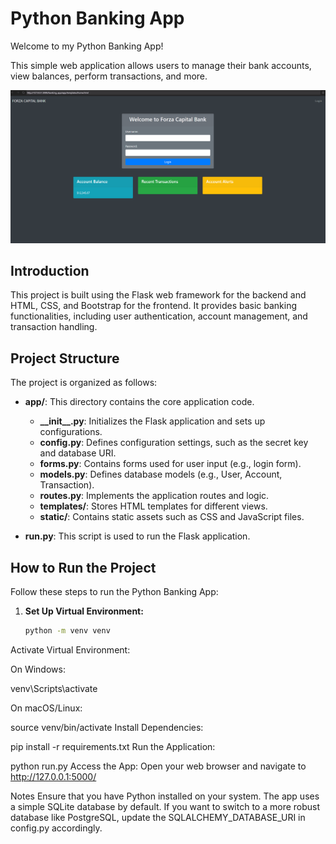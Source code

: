 # Python Banking App

Welcome to my Python Banking App! 

This simple web application allows users to manage their bank accounts, view balances, perform transactions, and more.



![Forza Capital Bank](ForzaCapitalBank.png)



## Introduction

This project is built using the Flask web framework for the backend and HTML, CSS, and Bootstrap for the frontend. It provides basic banking functionalities, including user authentication, account management, and transaction handling.

## Project Structure

The project is organized as follows:

- **app/**: This directory contains the core application code.
  - **\_\_init\_\_.py**: Initializes the Flask application and sets up configurations.
  - **config.py**: Defines configuration settings, such as the secret key and database URI.
  - **forms.py**: Contains forms used for user input (e.g., login form).
  - **models.py**: Defines database models (e.g., User, Account, Transaction).
  - **routes.py**: Implements the application routes and logic.
  - **templates/**: Stores HTML templates for different views.
  - **static/**: Contains static assets such as CSS and JavaScript files.

- **run.py**: This script is used to run the Flask application.

## How to Run the Project

Follow these steps to run the Python Banking App:

1. **Set Up Virtual Environment:**
   ```bash
   python -m venv venv


Activate Virtual Environment:

On Windows:

venv\Scripts\activate

On macOS/Linux:

source venv/bin/activate
Install Dependencies:


pip install -r requirements.txt
Run the Application:


python run.py
Access the App:
Open your web browser and navigate to http://127.0.0.1:5000/

Notes
Ensure that you have Python installed on your system.
The app uses a simple SQLite database by default. If you want to switch to a more robust database like PostgreSQL, update the SQLALCHEMY_DATABASE_URI in config.py accordingly.